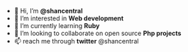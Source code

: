 - 👋 Hi, I’m **@shancentral**
- 👀 I’m interested in **Web development**
- 🌱 I’m currently learning **Ruby**
- 💞️ I’m looking to collaborate on open source **Php projects**
- 📫 reach me through **twitter** @shancentral

<!---
shancentral/shancentral is a ✨ special ✨ repository because its `README.md` (this file) appears on your GitHub profile.
You can click the Preview link to take a look at your changes.
--->
